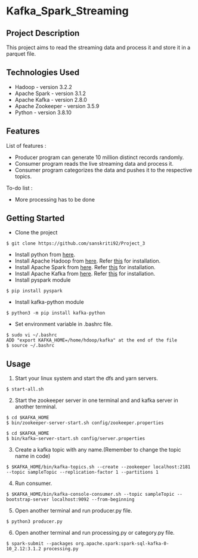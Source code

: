 # Kafka_Spark_Streaming
## Project Description
This project aims to read the streaming data and process it and store it in a parquet file. 

## Technologies Used
- Hadoop - version 3.2.2
- Apache Spark - version 3.1.2
- Apache Kafka - version 2.8.0
- Apache Zookeeper - version 3.5.9
- Python - version 3.8.10

## Features
List of features :
- Producer program can generate 10 million distinct records randomly.
- Consumer program reads the live streaming data and process it.
- Consumer program categorizes the data and pushes it to the respective topics.

To-do list :
- More processing has to be done

## Getting Started
- Clone the project
```
$ git clone https://github.com/sanskriti92/Project_3
```
- Install python from [here](https://www.python.org/downloads/).
- Install Apache Hadoop from [here](https://hadoop.apache.org/releases.html). Refer [this](https://phoenixnap.com/kb/install-hadoop-ubuntu) for installation.
- Install Apache Spark from [here](https://spark.apache.org/downloads.html). Refer [this](https://sparkbyexamples.com/spark/spark-installation-on-linux-ubuntu/) for installation.
- Install Apache Kafka from [here](https://kafka.apache.org/downloads). Refer [this](https://www.tutorialkart.com/apache-kafka/install-apache-kafka-on-ubuntu/) for installation.
- Install pyspark module
```
$ pip install pyspark
```
- Install kafka-python module 
```
$ python3 -m pip install kafka-python
```
- Set environment variable in .bashrc file.
```
$ sudo vi ~/.bashrc
ADD "export KAFKA_HOME=/home/hdoop/kafka" at the end of the file
$ source ~/.bashrc
```


## Usage
1. Start your linux system and start the dfs and yarn servers.
```
$ start-all.sh
```
2. Start the zookeeper server in one terminal and and kafka server in another terminal.
```
$ cd $KAFKA_HOME
$ bin/zookeeper-server-start.sh config/zookeeper.properties
```
```
$ cd $KAFKA_HOME
$ bin/kafka-server-start.sh config/server.properties
```
3. Create a kafka topic with any name.(Remember to change the topic name in code)
```
$ $KAFKA_HOME/bin/kafka-topics.sh --create --zookeeper localhost:2181 --topic sampleTopic --replication-factor 1 --partitions 1
```
4. Run consumer.
```
$ $KAFKA_HOME/bin/kafka-console-consumer.sh --topic sampleTopic --bootstrap-server localhost:9092 --from-beginning
```
5. Open another terminal and run producer.py file.
```
$ python3 producer.py
```
6. Open another terminal and run processing.py or category.py file.
```
$ spark-submit --packages org.apache.spark:spark-sql-kafka-0-10_2.12:3.1.2 processing.py
```
